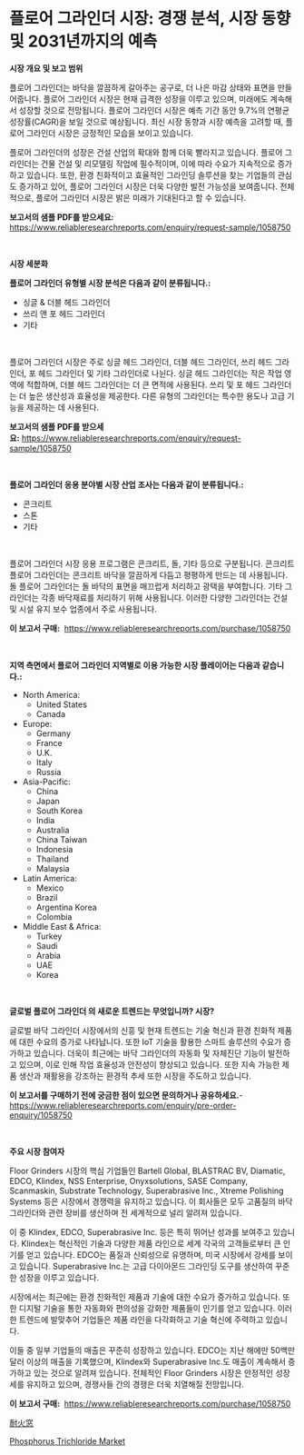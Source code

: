 <p><h1>플로어 그라인더 시장: 경쟁 분석, 시장 동향 및 2031년까지의 예측</h1></p><p><strong>시장 개요 및 보고 범위</strong></p>
<p><p>플로어 그라인더는 바닥을 깔끔하게 갈아주는 공구로, 더 나은 마감 상태와 표면을 만들어줍니다. 플로어 그라인더 시장은 현재 급격한 성장을 이루고 있으며, 미래에도 계속해서 성장할 것으로 전망됩니다. 플로어 그라인더 시장은 예측 기간 동안 9.7%의 연평균 성장률(CAGR)을 보일 것으로 예상됩니다. 최신 시장 동향과 시장 예측을 고려할 때, 플로어 그라인더 시장은 긍정적인 모습을 보이고 있습니다.</p><p>플로어 그라인더의 성장은 건설 산업의 확대와 함께 더욱 빨라지고 있습니다. 플로어 그라인더는 건물 건설 및 리모델링 작업에 필수적이며, 이에 따라 수요가 지속적으로 증가하고 있습니다. 또한, 환경 친화적이고 효율적인 그라인딩 솔루션을 찾는 기업들의 관심도 증가하고 있어, 플로어 그라인더 시장은 더욱 다양한 발전 가능성을 보여줍니다. 전체적으로, 플로어 그라인더 시장은 밝은 미래가 기대된다고 할 수 있습니다.</p></p>
<p><strong>보고서의 샘플 PDF를 받으세요:</strong> <a href="https://www.reliableresearchreports.com/enquiry/request-sample/1058750">https://www.reliableresearchreports.com/enquiry/request-sample/1058750</a></p>
<p>&nbsp;</p>
<p><strong>시장 세분화</strong></p>
<p><strong>플로어 그라인더 유형별 시장 분석은 다음과 같이 분류됩니다.:</strong></p>
<p><ul><li>싱글 & 더블 헤드 그라인더</li><li>쓰리 앤 포 헤드 그라인더</li><li>기타</li></ul></p>
<p>&nbsp;</p>
<p><p>플로어 그라인더 시장은 주로 싱글 헤드 그라인더, 더블 헤드 그라인더, 쓰리 헤드 그라인더, 포 헤드 그라인더 및 기타 그라인더로 나뉜다. 싱글 헤드 그라인더는 작은 작업 영역에 적합하며, 더블 헤드 그라인더는 더 큰 면적에 사용된다. 쓰리 및 포 헤드 그라인더는 더 높은 생산성과 효율성을 제공한다. 다른 유형의 그라인더는 특수한 용도나 고급 기능을 제공하는 데 사용된다.</p></p>
<p><strong>보고서의 샘플 PDF를 받으세요:</strong>&nbsp;<a href="https://www.reliableresearchreports.com/enquiry/request-sample/1058750">https://www.reliableresearchreports.com/enquiry/request-sample/1058750</a></p>
<p>&nbsp;</p>
<p><strong> 플로어 그라인더 응용 분야별 시장 산업 조사는 다음과 같이 분류됩니다.:</strong></p>
<p><ul><li>콘크리트</li><li>스톤</li><li>기타</li></ul></p>
<p>&nbsp;</p>
<p><p>플로어 그라인더 시장 응용 프로그램은 콘크리트, 돌, 기타 등으로 구분됩니다. 콘크리트 플로어 그라인더는 콘크리트 바닥을 깔끔하게 다듬고 평평하게 만드는 데 사용됩니다. 돌 플로어 그라인더는 돌 바닥의 표면을 매끄럽게 처리하고 광택을 부여합니다. 기타 그라인더는 각종 바닥재료를 처리하기 위해 사용됩니다. 이러한 다양한 그라인더는 건설 및 시설 유지 보수 업종에서 주로 사용됩니다.</p></p>
<p><strong>이 보고서 구매:</strong>&nbsp; <a href="https://www.reliableresearchreports.com/purchase/1058750">https://www.reliableresearchreports.com/purchase/1058750</a></p>
<p>&nbsp;</p>
<p><strong>지역 측면에서 플로어 그라인더 지역별로 이용 가능한 시장 플레이어는 다음과 같습니다.:</strong></p>
<p><ul>
    <li>
        North America:
        <ul>
            <li>United States</li>
            <li>Canada</li>
        </ul>
    </li>
    <li>
        Europe:
        <ul>
            <li>Germany</li>
            <li>France</li>
            <li>U.K.</li>
            <li>Italy</li>
            <li>Russia</li>
        </ul>
    </li>
    <li>
        Asia-Pacific:
        <ul>
            <li>China</li>
            <li>Japan</li>
            <li>South Korea</li>
            <li>India</li>
            <li>Australia</li>
            <li>China Taiwan</li>
            <li>Indonesia</li>
            <li>Thailand</li>
            <li>Malaysia</li>
        </ul>
    </li>
    <li>
        Latin America:
        <ul>
            <li>Mexico</li>
            <li>Brazil</li>
            <li>Argentina Korea</li>
            <li>Colombia</li>
        </ul>
    </li>
    <li>
        Middle East & Africa:
        <ul>
            <li>Turkey</li>
            <li>Saudi</li>
            <li>Arabia</li>
            <li>UAE</li>
            <li>Korea</li>
        </ul>
    </li>
    </ul></p>
<p>&nbsp;</p>
<p><strong>글로벌 플로어 그라인더 의 새로운 트렌드는 무엇입니까? 시장?</strong></p>
<p><p>글로벌 바닥 그라인더 시장에서의 신흥 및 현재 트렌드는 기술 혁신과 환경 친화적 제품에 대한 수요의 증가로 나타납니다. 또한 IoT 기술을 활용한 스마트 솔루션의 수요가 증가하고 있습니다. 더욱이 최근에는 바닥 그라인더의 자동화 및 자체진단 기능이 발전하고 있으며, 이로 인해 작업 효율성과 안전성이 향상되고 있습니다. 또한 지속 가능한 제품 생산과 재활용을 강조하는 환경적 추세 또한 시장을 주도하고 있습니다.</p></p>
<p><strong>이 보고서를 구매하기 전에 궁금한 점이 있으면 문의하거나 공유하세요.</strong>- <a href="https://www.reliableresearchreports.com/enquiry/pre-order-enquiry/1058750">https://www.reliableresearchreports.com/enquiry/pre-order-enquiry/1058750</a></p>
<p>&nbsp;</p>
<p><strong>주요 시장 참여자</strong></p>
<p><p>Floor Grinders 시장의 핵심 기업들인 Bartell Global, BLASTRAC BV, Diamatic, EDCO, Klindex, NSS Enterprise, Onyxsolutions, SASE Company, Scanmaskin, Substrate Technology, Superabrasive Inc., Xtreme Polishing Systems 등은 시장에서 경쟁력을 유지하고 있습니다. 이 회사들은 모두 고품질의 바닥 그라인더와 관련 장비를 생산하며 전 세계적으로 널리 알려져 있습니다.</p><p>이 중 Klindex, EDCO, Superabrasive Inc. 등은 특히 뛰어난 성과를 보여주고 있습니다. Klindex는 혁신적인 기술과 다양한 제품 라인으로 세계 각국의 고객들로부터 큰 인기를 얻고 있습니다. EDCO는 품질과 신뢰성으로 유명하며, 미국 시장에서 강세를 보이고 있습니다. Superabrasive Inc.는 고급 다이아몬드 그라인딩 도구를 생산하여 꾸준한 성장을 이루고 있습니다.</p><p>시장에서는 최근에는 환경 친화적인 제품과 기술에 대한 수요가 증가하고 있습니다. 또한 디지털 기술을 통한 자동화와 편의성을 강화한 제품들이 인기를 얻고 있습니다. 이러한 트렌드에 발맞추어 기업들은 제품 라인을 다각화하고 기술 혁신에 주력하고 있습니다.</p><p>이들 중 일부 기업들의 매출은 꾸준히 성장하고 있습니다. EDCO는 지난 해에만 50백만 달러 이상의 매출을 기록했으며, Klindex와 Superabrasive Inc.도 매출이 계속해서 증가하고 있는 것으로 알려져 있습니다. 전체적인 Floor Grinders 시장은 안정적인 성장세를 유지하고 있으며, 경쟁사들 간의 경쟁은 더욱 치열해질 전망입니다.</p></p>
<p><strong>이 보고서 구매:</strong>&nbsp;&nbsp;<a href="https://www.reliableresearchreports.com/purchase/1058750">https://www.reliableresearchreports.com/purchase/1058750</a></p>
<p><p><a href="https://github.com/EstaSprer20231/Market-Research-Report-List-1/blob/main/61766627957.md">耐火窓</a></p><p><a href="https://carnation-joke-41f.notion.site/Phosphorus-Trichloride-Market-A-Comprehensive-Report-of-its-Market-Share-Growth-Trends-2024-203-54bda6fff6db4e7a8489fa1b0bc9a6a0">Phosphorus Trichloride Market</a></p></p>
